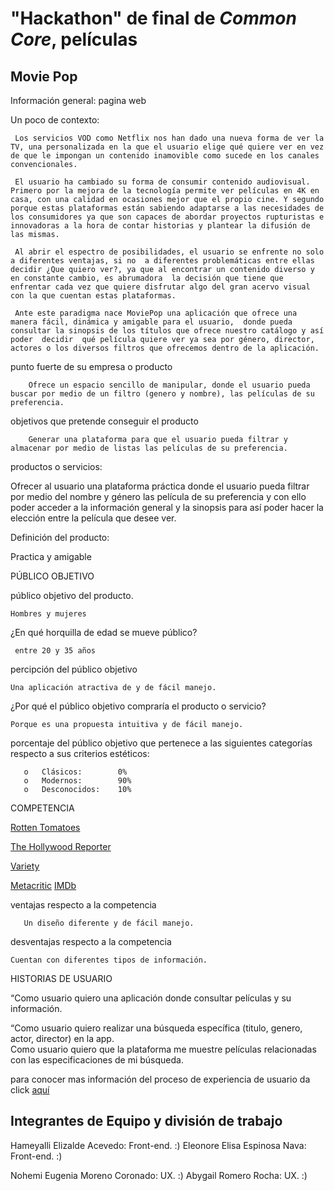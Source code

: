 # "Hackathon" de final de _Common Core_, películas

 ## Movie Pop
Información general: pagina web
 
Un poco de contexto:

     Los servicios VOD como Netflix nos han dado una nueva forma de ver la TV, una personalizada en la que el usuario elige qué quiere ver en vez de que le impongan un contenido inamovible como sucede en los canales convencionales. 

     El usuario ha cambiado su forma de consumir contenido audiovisual. Primero por la mejora de la tecnología permite ver películas en 4K en casa, con una calidad en ocasiones mejor que el propio cine. Y segundo porque estas plataformas están sabiendo adaptarse a las necesidades de los consumidores ya que son capaces de abordar proyectos rupturistas e innovadoras a la hora de contar historias y plantear la difusión de las mismas.

     Al abrir el espectro de posibilidades, el usuario se enfrente no solo a diferentes ventajas, si no  a diferentes problemáticas entre ellas decidir ¿Que quiero ver?, ya que al encontrar un contenido diverso y en constante cambio, es abrumadora  la decisión que tiene que enfrentar cada vez que quiere disfrutar algo del gran acervo visual con la que cuentan estas plataformas. 

     Ante este paradigma nace MoviePop una aplicación que ofrece una manera fácil, dinámica y amigable para el usuario,  donde pueda consultar la sinopsis de los títulos que ofrece nuestro catálogo y así poder  decidir  qué película quiere ver ya sea por género, director, actores o los diversos filtros que ofrecemos dentro de la aplicación. 


punto fuerte de su empresa o producto

        Ofrece un espacio sencillo de manipular, donde el usuario pueda buscar por medio de un filtro (genero y nombre), las películas de su preferencia.

 objetivos que pretende conseguir el producto

        Generar una plataforma para que el usuario pueda filtrar y almacenar por medio de listas las películas de su preferencia.


 productos o servicios:

Ofrecer al usuario una plataforma práctica donde el usuario pueda filtrar por medio del nombre y género las película de su preferencia y con ello poder acceder a la información general y la sinopsis para así poder hacer la elección entre la película que desee ver. 
 
Definición del producto:

Practica y amigable
 
PÚBLICO OBJETIVO
 
público objetivo del producto.

    Hombres y mujeres 

¿En qué horquilla de edad se mueve público?

     entre 20 y 35 años

 percipción del público objetivo
  
    Una aplicación atractiva de y de fácil manejo.

¿Por qué el público objetivo compraría el producto o servicio?

    Porque es una propuesta intuitiva y de fácil manejo. 

   porcentaje del público objetivo que pertenece a las siguientes categorías respecto a sus criterios estéticos:

    
       o   Clásicos:    	0%
       o   Modernos:    	90%
       o   Desconocidos:    10%
 
 COMPETENCIA

 [Rotten Tomatoes](https://www.rottentomatoes.com/)

 [The Hollywood Reporter](https://www.hollywoodreporter.com/)

 [Variety](https://variety.com/)

[Metacritic]( https://www.metacritic.com/)
[IMDb]( https://www.imdb.com/?ref_=nv_home)



ventajas respecto a la competencia

       Un diseño diferente y de fácil manejo. 
    
 desventajas respecto a la competencia

    Cuentan con diferentes tipos de información. 
 
HISTORIAS DE USUARIO
 
“Como usuario quiero una aplicación donde consultar películas y su información. 

“Como usuario quiero realizar una búsqueda específica (titulo, genero, actor, director) en la app.  
Como usuario quiero que la plataforma me muestre películas relacionadas con las especificaciones de mi búsqueda. 

para conocer mas información del proceso de experiencia de usuario da click [aquí](https://docs.google.com/presentation/d/1BZDweegeUMAuKcTMg3lMFwljnugyzYIkg4hNmVxM6wk/edit?usp=sharing) 


## Integrantes de Equipo y división de trabajo

Hameyalli Elizalde Acevedo: Front-end. :)
Eleonore Elisa Espinosa Nava: Front-end. :)

Nohemi Eugenia Moreno Coronado: UX. :)
Abygail Romero Rocha: UX. :)
